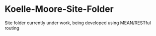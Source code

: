 # Koelle-Moore-Site-Folder
Site folder currently under work, being developed using MEAN/RESTful routing
